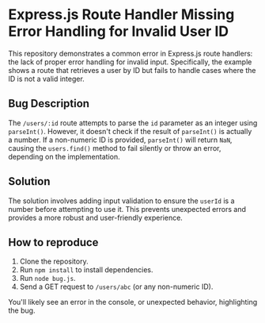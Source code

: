 # Express.js Route Handler Missing Error Handling for Invalid User ID

This repository demonstrates a common error in Express.js route handlers:  the lack of proper error handling for invalid input. Specifically, the example shows a route that retrieves a user by ID but fails to handle cases where the ID is not a valid integer.

## Bug Description
The `/users/:id` route attempts to parse the `id` parameter as an integer using `parseInt()`.  However, it doesn't check if the result of `parseInt()` is actually a number. If a non-numeric ID is provided, `parseInt()` will return `NaN`, causing the `users.find()` method to fail silently or throw an error, depending on the implementation.

## Solution
The solution involves adding input validation to ensure the `userId` is a number before attempting to use it.  This prevents unexpected errors and provides a more robust and user-friendly experience.

## How to reproduce
1. Clone the repository.
2. Run `npm install` to install dependencies.
3. Run `node bug.js`.
4. Send a GET request to `/users/abc` (or any non-numeric ID).

You'll likely see an error in the console, or unexpected behavior, highlighting the bug.